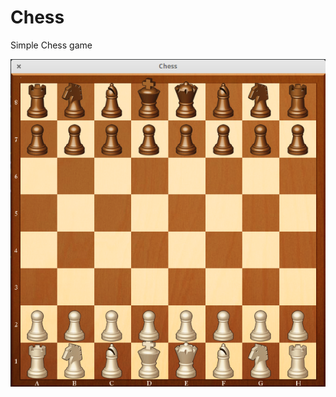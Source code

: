 # Chess

Simple Chess game

![alt tag](https://raw.githubusercontent.com/retsef/Chess/master/screenshots/preview1.png)
